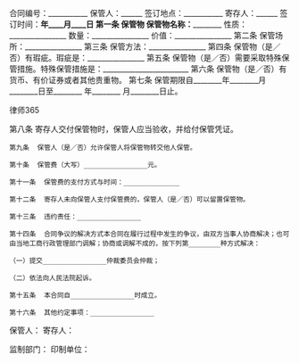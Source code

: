 
 合同编号：___________
 保管人：______                 签订地点：___________
     寄存人：______                签订时间：____年____月____日
    第一条  保管物
    保管物名称：____________
    性质：________________
    数量：________________
    价值：________________
    第二条  保管场所：________________
    第三条  保管方法：________________
    第四条  保管物（是／否）有瑕疵。瑕疵是：________________
    第五条  保管物（是／否）需要采取特殊保管措施。特殊保管措施是：________________________
    第六条  保管物（是／否）有货币、有价证券或者其他贵重物。
第七条  保管期限自________年________月________日至________  年________  月________日止。




 
律师365






第八条  寄存人交付保管物时，保管人应当验收，并给付保管凭证。

    第九条  保管人（是／否）允许保管人将保管物转交他人保管。

    第十条  保管费（大写）________________元。

    第十一条  保管费的支付方式与时间：______________    

    第十二条  寄存人未向保管人支付保管费的，保管人（是／否）可以留置保管物。

    第十三条  违约责任：________________          

    第十四条  合同争议的解决方式本合同在履行过程中发生的争议，由双方当事人协商解决；也可由当地工商行政管理部门调解；协商或调解不成的，按下列第________种方式解决：

    （一）提交________________仲裁委员会仲裁；

    （二）依法向人民法院起诉。

    第十五条  本合同自________________时成立。

    第十六条  其他约定事项：________________    

    

保管人：                               寄存人： 




监制部门：                             印制单位：
 


 

 
 
 
 
 
  


  
 

  


  


  
 
 
 
 

